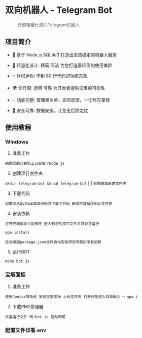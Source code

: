 # 双向机器人 - Telegram Bot
>开源轻量化双向Telegram机器人

## 项目简介
- 📜 基于 Node.js.SQLite3 打造出高效稳定的机器人服务

- 🌠 轻量化设计: 精简 简洁 为您打造最轻便的使用体验

- ⚡ 体积迷你: 不到 80 行代码却功能完备

- 🌍 全开源: 透明 可靠 为开发者提供无限的可能性

- 💡 功能完整: 管理黑名单、实时反馈，一切尽在掌控

- 🔐 安全可靠: 数据安全，让您无后顾之忧

## 使用教程
### Windows
1. 准备工作

`确保您的计算机上已安装了Node.js`

2. 创建项目文件夹 

`mkdir telegram-bot && cd telegram-bot` |  | `右键桌面新建文件夹`

3. 下载代码

`如果您从GitHub或其他地方下载了代码 确保将其解压到此文件夹`

4. 安装依赖

`打开终端或命令提示符 进入到您的项目文件夹目录并运行` 

`npm install`

`这会根据package.json文件自动安装项目所需的所有依赖`

5. 运行BOT

`node bot.js`

### 宝塔面板
1. 准备工作

`使用Centos等系统 安装宝塔面板 上传文件夹 打开终端进入目录输入` -- `npm i`

2. 下载PM2管理器

`设置运行文件 例:bot.js 启动即可`

### 配置文件详看.env

